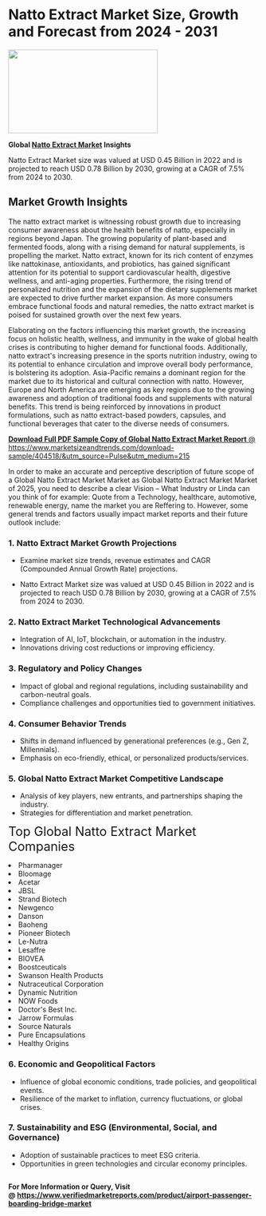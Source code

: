 <H1>Natto Extract Market Size, Growth and Forecast from 2024 - 2031</H1><img class="aligncenter size-medium wp-image-584254" src="https://thirdeyenews.in/wp-content/uploads/2024/09/Global-Market-Research-300x168.jpeg" alt="" width="300" height="168" /><p><strong>Global&nbsp;<a href="https://www.marketsizeandtrends.com/download-sample/404518/&amp;utm_source=Pulse&amp;utm_medium=215">Natto Extract Market</a> Insights</strong></p><p>Natto Extract Market size was valued at USD 0.45 Billion in 2022 and is projected to reach USD 0.78 Billion by 2030, growing at a CAGR of 7.5% from 2024 to 2030.</p><p><h2>Market Growth Insights</h2> <p>The natto extract market is witnessing robust growth due to increasing consumer awareness about the health benefits of natto, especially in regions beyond Japan. The growing popularity of plant-based and fermented foods, along with a rising demand for natural supplements, is propelling the market. Natto extract, known for its rich content of enzymes like nattokinase, antioxidants, and probiotics, has gained significant attention for its potential to support cardiovascular health, digestive wellness, and anti-aging properties. Furthermore, the rising trend of personalized nutrition and the expansion of the dietary supplements market are expected to drive further market expansion. As more consumers embrace functional foods and natural remedies, the natto extract market is poised for sustained growth over the next few years.</p> <p><a href="download-link"></a></p> <p>Elaborating on the factors influencing this market growth, the increasing focus on holistic health, wellness, and immunity in the wake of global health crises is contributing to higher demand for functional foods. Additionally, natto extract's increasing presence in the sports nutrition industry, owing to its potential to enhance circulation and improve overall body performance, is bolstering its adoption. Asia-Pacific remains a dominant region for the market due to its historical and cultural connection with natto. However, Europe and North America are emerging as key regions due to the growing awareness and adoption of traditional foods and supplements with natural benefits. This trend is being reinforced by innovations in product formulations, such as natto extract-based powders, capsules, and functional beverages that cater to the diverse needs of consumers.</p> <p><a href="get-more-link"></p><p><span class=""><strong>Download Full PDF Sample Copy of Global Natto Extract Market Report</strong> @ <a href="https://www.marketsizeandtrends.com/download-sample/404518/&amp;utm_source=Pulse&amp;utm_medium=215" target="_blank">https://www.marketsizeandtrends.com/download-sample/404518/&amp;utm_source=Pulse&amp;utm_medium=215</a></span></p><p>In order to make an accurate and perceptive description of future scope of a Global&nbsp;Natto Extract Market Market as Global&nbsp;Natto Extract Market Market of 2025, you need to describe a clear Vision &ndash; What Industry or Linda can you think of for example: Quote from a Technology, healthcare, automotive, renewable energy, name the market you are Reffering to. However, some general trends and factors usually impact market reports and their future outlook include:</p><h3>1.&nbsp;<strong>Natto Extract Market Growth Projections</strong></h3><ul><li>Examine market size trends, revenue estimates and CAGR (Compounded Annual Growth Rate) projections.</li><li><p>Natto Extract Market size was valued at USD 0.45 Billion in 2022 and is projected to reach USD 0.78 Billion by 2030, growing at a CAGR of 7.5% from 2024 to 2030.</p></li></ul><h3>2.&nbsp;<strong>Natto Extract Market Technological Advancements</strong></h3><ul><li>Integration of AI, IoT, blockchain, or automation in the industry.</li><li>Innovations driving cost reductions or improving efficiency.</li></ul><h3>3.&nbsp;<strong>Regulatory and Policy Changes</strong></h3><ul><li>Impact of global and regional regulations, including sustainability and carbon-neutral goals.</li><li>Compliance challenges and opportunities tied to government initiatives.</li></ul><h3>4.&nbsp;<strong>Consumer Behavior Trends</strong></h3><ul><li>Shifts in demand influenced by generational preferences (e.g., Gen Z, Millennials).</li><li>Emphasis on eco-friendly, ethical, or personalized products/services.</li></ul><h3>5.&nbsp;<strong>Global Natto Extract Market Competitive Landscape</strong></h3><ul><li>Analysis of key players, new entrants, and partnerships shaping the industry.</li><li>Strategies for differentiation and market penetration.</li></ul><p data-pm-slice="1 1 []"><span style="color: inherit; font-family: inherit; font-size: 25px;">Top Global Natto Extract Market Companies</span></p><div class="" data-test-id=""><p><li>Pharmanager</li><li> Bloomage</li><li> Acetar</li><li> JBSL</li><li> Strand Biotech</li><li> Newgenco</li><li> Danson</li><li> Baoheng</li><li> Pioneer Biotech</li><li> Le-Nutra</li><li> Lesaffre</li><li> BIOVEA</li><li> Boostceuticals</li><li> Swanson Health Products</li><li> Nutraceutical Corporation</li><li> Dynamic Nutrition</li><li> NOW Foods</li><li> Doctor's Best Inc.</li><li> Jarrow Formulas</li><li> Source Naturals</li><li> Pure Encapsulations</li><li> Healthy Origins</li></p></div><h3>6.&nbsp;<strong>Economic and Geopolitical Factors</strong></h3><ul><li>Influence of global economic conditions, trade policies, and geopolitical events.</li><li>Resilience of the market to inflation, currency fluctuations, or global crises.</li></ul><h3>7.&nbsp;<strong>Sustainability and ESG (Environmental, Social, and Governance)</strong></h3><ul><li>Adoption of sustainable practices to meet ESG criteria.</li><li>Opportunities in green technologies and circular economy principles.</li></ul><h2><strong style="font-size: 14px;">For More Information or Query, Visit @&nbsp;</strong><a style="background-color: #ffffff; font-size: 14px;" href="https://www.marketsizeandtrends.com/report/natto-extract-market/" target="_blank">https://www.verifiedmarketreports.com/product/airport-passenger-boarding-bridge-market</a></h2>
